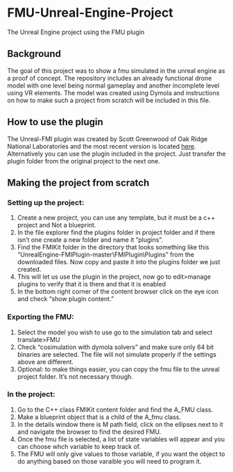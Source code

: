 # FMU-Unreal-Engine-Project
The Unreal Engine project using the FMU plugin
## Background
The goal of this project was to show a fmu simulated in the unreal engine as a proof of concept. 
The repository includes an already functional drone model with one level being normal gameplay and another incomplete level using VR elements.
The model was created using Dymola and instructions on how to make such a project from scratch will be included in this file.
## How to use the plugin
The Unreal-FMI plugin was created by Scott Greenwood of Oak Ridge National Laboratories and the most recent version is located [here](https://github.com/ORNL-Modelica/UnrealEngine-FMIPlugin).
Alternatively you can use the plugin included in the project. Just transfer the plugin folder from the original project to the next one.
## Making the project from scratch
### Setting up the project:

1. Create a new project, you can use any template, but it must be a c++ project and Not a blueprint.
2. In the file explorer find the plugins folder in project folder and if there isn’t one create a new folder and name it ”plugins”.
3. Find the FMIKit folder in the directory that looks something like this “UnrealEngine-FMIPlugin-master\FMIPlugin\Plugins” from the downloaded files.
Now copy and paste it into the plugins folder we just created.
4. This will let us use the plugin in the project, now go to edit>manage plugins to verify that it is there and that it is enabled
5. In the bottom right corner of the content browser click on the eye icon and check “show plugin content.”

### Exporting the FMU:

1. Select the model you wish to use go to the simulation tab and select translate>FMU
2. Check “cosimulation with dymola solvers” and make sure only 64 bit binaries are selected. The file will not simulate properly if the settings above are different.
3. Optional: to make things easier, you can copy the fmu file to the unreal project folder. It’s not necessary though.

### In the project:

1. Go to the C++ class FMIKit content folder and find the A_FMU class.
2. Make a blueprint object that is a child of the A_fmu class.
3. In the details window there is M path field, click on the ellipses next to it and navigate the browser to find the desired FMU.
4. Once the fmu file is selected, a list of state variables will appear and you can choose whch variable to keep track of.
5. The FMU will only give values to those variable, if you want the object to do anything based on those varaible you will need to program it.
